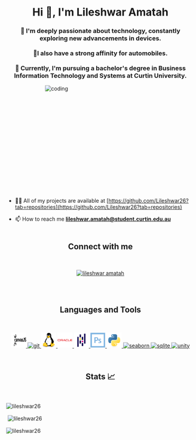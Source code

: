 <h1 align="center">Hi 👋, I'm Lileshwar Amatah</h1>
<h3 align="center">👀 I'm deeply passionate about technology, constantly exploring new advancements in devices. <br><br>🤩I also have a strong affinity for automobiles. <br><br> 🌱  Currently, I'm pursuing a bachelor's degree in Business Information Technology and Systems at Curtin University. </h3>

<img align="right" alt="coding" width="400" src="https://i.pinimg.com/originals/e8/f4/53/e8f453469a3ec97ecd354df465d73913.gif"> <br><br><br><br>





<br><br><br><br><br><br><br><br><br><br><br><br>

- 👨‍💻 All of my projects are available at [https://github.com/Lileshwar26?tab=repositories](https://github.com/Lileshwar26?tab=repositories)

- 📫 How to reach me **lileshwar.amatah@student.curtin.edu.au** <br><br>

<h2 align="center">Connect with me</h2> <br>
<p align="center">
<a href="https://www.linkedin.com/in/lileshwar-amatah-607187237/" target="blank"><img align="center" src="https://raw.githubusercontent.com/rahuldkjain/github-profile-readme-generator/master/src/images/icons/Social/linked-in-alt.svg" alt="lileshwar amatah" height="30" width="40" /></a>
</p>
<br><br>
<h2 align="center">Languages and Tools</h2>
<br> 
<p align="center"> <a href="https://canvasjs.com" target="_blank" rel="noreferrer"> <img src="https://raw.githubusercontent.com/Hardik0307/Hardik0307/master/assets/canvasjs-charts.svg" alt="canvasjs" width="40" height="40"/> </a> <a href="https://git-scm.com/" target="_blank" rel="noreferrer"> <img src="https://www.vectorlogo.zone/logos/git-scm/git-scm-icon.svg" alt="git" width="40" height="40"/> </a> <a href="https://www.linux.org/" target="_blank" rel="noreferrer"> <img src="https://raw.githubusercontent.com/devicons/devicon/master/icons/linux/linux-original.svg" alt="linux" width="40" height="40"/> </a> <a href="https://www.oracle.com/" target="_blank" rel="noreferrer"> <img src="https://raw.githubusercontent.com/devicons/devicon/master/icons/oracle/oracle-original.svg" alt="oracle" width="40" height="40"/> </a> <a href="https://pandas.pydata.org/" target="_blank" rel="noreferrer"> <img src="https://raw.githubusercontent.com/devicons/devicon/2ae2a900d2f041da66e950e4d48052658d850630/icons/pandas/pandas-original.svg" alt="pandas" width="40" height="40"/> </a> <a href="https://www.photoshop.com/en" target="_blank" rel="noreferrer"> <img src="https://raw.githubusercontent.com/devicons/devicon/master/icons/photoshop/photoshop-line.svg" alt="photoshop" width="40" height="40"/> </a> <a href="https://www.python.org" target="_blank" rel="noreferrer"> <img src="https://raw.githubusercontent.com/devicons/devicon/master/icons/python/python-original.svg" alt="python" width="40" height="40"/> </a> <a href="https://seaborn.pydata.org/" target="_blank" rel="noreferrer"> <img src="https://seaborn.pydata.org/_images/logo-mark-lightbg.svg" alt="seaborn" width="40" height="40"/> </a> <a href="https://www.sqlite.org/" target="_blank" rel="noreferrer"> <img src="https://www.vectorlogo.zone/logos/sqlite/sqlite-icon.svg" alt="sqlite" width="40" height="40"/> </a> <a href="https://unity.com/" target="_blank" rel="noreferrer"> <img src="https://www.vectorlogo.zone/logos/unity3d/unity3d-icon.svg" alt="unity" width="40" height="40"/> </a> </p>

<br>
<h2 align="center">Stats 📈</h2> <br>
<p><img align="center" src="https://github-readme-stats.vercel.app/api/top-langs?username=lileshwar26&show_icons=true&locale=en&layout=compact" alt="lileshwar26" /></p>

<p>&nbsp;<img align="center" src="https://github-readme-stats.vercel.app/api?username=lileshwar26&show_icons=true&locale=en" alt="lileshwar26" /></p>

<p><img align="center" src="https://github-readme-streak-stats.herokuapp.com/?user=lileshwar26&" alt="lileshwar26" /></p>
